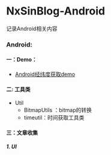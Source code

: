 # NxSinBlog-Android

记录Android相关内容

### Android:
#### 一：Demo：

* [Android经纬度获取demo](https://github.com/nxSin/LocationAndroidDemo)

#### 二: 工具类

* Util
	* BitmapUtils	 ：bitmap的转换
	* timeutil：时间获取工具类

#### 三：文章收集

##### 1. UI